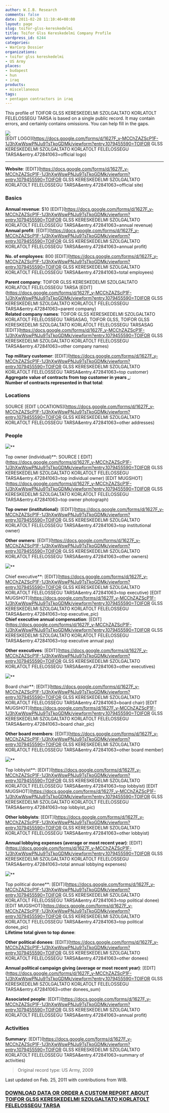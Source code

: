 ```yaml
---
author: W.I.B. Research
comments: false
date: 2011-02-28 11:10:46+00:00
layout: page
slug: toifor-glss-kereskedelmi
title: Toifor Glss Kereskedelmi Company Profile
wordpress_id: 6244
categories:
- WarCorp Dossier
organizations:
- toifor glss kereskedelmi
- US Army
places:
- budapest
- hun
- iraq
products:
- miscellaneous
tags:
- pentagon contractors in iraq
---
```


This profile of TOIFOR GLSS KERESKEDELMI SZOLGALTATO KORLATOLT FELELOSSEGU TARSA is based on a single public record. It may contain errors, and certainly contains omissions. You can help fill in the gaps.

<!-- more -->

![](/images/thecorporationlogo.jpg)   
[EDIT LOGO](https://docs.google.com/forms/d/1627F_y-MCChZAZScP1F-1J3hXwWswPNJu9TsTkoGDMk/viewform?entry.1079455590=TOIFOR GLSS KERESKEDELMI SZOLGALTATO KORLATOLT FELELOSSEGU TARSA&entry.472841063=official logo)

  


* * *

**Website**: []() [EDIT](https://docs.google.com/forms/d/1627F_y-MCChZAZScP1F-1J3hXwWswPNJu9TsTkoGDMk/viewform?entry.1079455590=TOIFOR GLSS KERESKEDELMI SZOLGALTATO KORLATOLT FELELOSSEGU TARSA&entry.472841063=official site)

### Basics

**Annual revenue**: $10  [EDIT](https://docs.google.com/forms/d/1627F_y-MCChZAZScP1F-1J3hXwWswPNJu9TsTkoGDMk/viewform?entry.1079455590=TOIFOR GLSS KERESKEDELMI SZOLGALTATO KORLATOLT FELELOSSEGU TARSA&entry.472841063=annual revenue)  
**Annual profit**:   [EDIT](https://docs.google.com/forms/d/1627F_y-MCChZAZScP1F-1J3hXwWswPNJu9TsTkoGDMk/viewform?entry.1079455590=TOIFOR GLSS KERESKEDELMI SZOLGALTATO KORLATOLT FELELOSSEGU TARSA&entry.472841063=annual profit)

**No. of employees**: 800  [EDIT](https://docs.google.com/forms/d/1627F_y-MCChZAZScP1F-1J3hXwWswPNJu9TsTkoGDMk/viewform?entry.1079455590=TOIFOR GLSS KERESKEDELMI SZOLGALTATO KORLATOLT FELELOSSEGU TARSA&entry.472841063=total employees)

**Parent company**: TOIFOR GLSS KERESKEDELMI SZOLGALTATO KORLATOLT FELELOSSEGU TARSA [EDIT](https://docs.google.com/forms/d/1627F_y-MCChZAZScP1F-1J3hXwWswPNJu9TsTkoGDMk/viewform?entry.1079455590=TOIFOR GLSS KERESKEDELMI SZOLGALTATO KORLATOLT FELELOSSEGU TARSA&entry.472841063=parent company)  
**Related company names**: TOIFOR GLSS KERESKEDELMI SZOLGALTATO KORLATOLT FELELOSSEGU TARSASAG, TOIFOR GLSS, TOIFOR GLSS KERESKEDELMI SZOLGALTATO KORLATOLT FELELOSSEGU TARSASAG [EDIT](https://docs.google.com/forms/d/1627F_y-MCChZAZScP1F-1J3hXwWswPNJu9TsTkoGDMk/viewform?entry.1079455590=TOIFOR GLSS KERESKEDELMI SZOLGALTATO KORLATOLT FELELOSSEGU TARSA&entry.472841063=other company names)

**Top military customer**:  [EDIT](https://docs.google.com/forms/d/1627F_y-MCChZAZScP1F-1J3hXwWswPNJu9TsTkoGDMk/viewform?entry.1079455590=TOIFOR GLSS KERESKEDELMI SZOLGALTATO KORLATOLT FELELOSSEGU TARSA&entry.472841063=top customer)  
**Aggregate value of contracts from top customer in years _**:   
**Number of contracts represented in that total**:   


### Locations

SOURCE [EDIT LOCATIONS](https://docs.google.com/forms/d/1627F_y-MCChZAZScP1F-1J3hXwWswPNJu9TsTkoGDMk/viewform?entry.1079455590=TOIFOR GLSS KERESKEDELMI SZOLGALTATO KORLATOLT FELELOSSEGU TARSA&entry.472841063=other addresses)

 

### People

 

![](/images/emptysuit.jpg)**

Top owner (individual)**:  SOURCE [ EDIT](https://docs.google.com/forms/d/1627F_y-MCChZAZScP1F-1J3hXwWswPNJu9TsTkoGDMk/viewform?entry.1079455590=TOIFOR GLSS KERESKEDELMI SZOLGALTATO KORLATOLT FELELOSSEGU TARSA&entry.472841063=top individual owner) [EDIT MUGSHOT](https://docs.google.com/forms/d/1627F_y-MCChZAZScP1F-1J3hXwWswPNJu9TsTkoGDMk/viewform?entry.1079455590=TOIFOR GLSS KERESKEDELMI SZOLGALTATO KORLATOLT FELELOSSEGU TARSA&entry.472841063=top owner photograph)

**Top owner (institutional)**:  [EDIT](https://docs.google.com/forms/d/1627F_y-MCChZAZScP1F-1J3hXwWswPNJu9TsTkoGDMk/viewform?entry.1079455590=TOIFOR GLSS KERESKEDELMI SZOLGALTATO KORLATOLT FELELOSSEGU TARSA&entry.472841063=top institutional owner)

**Other owners**:  [EDIT](https://docs.google.com/forms/d/1627F_y-MCChZAZScP1F-1J3hXwWswPNJu9TsTkoGDMk/viewform?entry.1079455590=TOIFOR GLSS KERESKEDELMI SZOLGALTATO KORLATOLT FELELOSSEGU TARSA&entry.472841063=other owners)

![](/images/emptysuit.jpg)**

Chief executive**:  [EDIT](https://docs.google.com/forms/d/1627F_y-MCChZAZScP1F-1J3hXwWswPNJu9TsTkoGDMk/viewform?entry.1079455590=TOIFOR GLSS KERESKEDELMI SZOLGALTATO KORLATOLT FELELOSSEGU TARSA&entry.472841063=top executive) [EDIT MUGSHOT](https://docs.google.com/forms/d/1627F_y-MCChZAZScP1F-1J3hXwWswPNJu9TsTkoGDMk/viewform?entry.1079455590=TOIFOR GLSS KERESKEDELMI SZOLGALTATO KORLATOLT FELELOSSEGU TARSA&entry.472841063=top executive_pic)  
**Chief executive annual compensation**:   [EDIT](https://docs.google.com/forms/d/1627F_y-MCChZAZScP1F-1J3hXwWswPNJu9TsTkoGDMk/viewform?entry.1079455590=TOIFOR GLSS KERESKEDELMI SZOLGALTATO KORLATOLT FELELOSSEGU TARSA&entry.472841063=top executive annual pay)

**Other executives**:  [EDIT](https://docs.google.com/forms/d/1627F_y-MCChZAZScP1F-1J3hXwWswPNJu9TsTkoGDMk/viewform?entry.1079455590=TOIFOR GLSS KERESKEDELMI SZOLGALTATO KORLATOLT FELELOSSEGU TARSA&entry.472841063=other executives)

![](/images/emptysuit.jpg)**

Board chair**:  [EDIT](https://docs.google.com/forms/d/1627F_y-MCChZAZScP1F-1J3hXwWswPNJu9TsTkoGDMk/viewform?entry.1079455590=TOIFOR GLSS KERESKEDELMI SZOLGALTATO KORLATOLT FELELOSSEGU TARSA&entry.472841063=board chair) [EDIT MUGSHOT](https://docs.google.com/forms/d/1627F_y-MCChZAZScP1F-1J3hXwWswPNJu9TsTkoGDMk/viewform?entry.1079455590=TOIFOR GLSS KERESKEDELMI SZOLGALTATO KORLATOLT FELELOSSEGU TARSA&entry.472841063=board chair_pic)

**Other board members**:  [EDIT](https://docs.google.com/forms/d/1627F_y-MCChZAZScP1F-1J3hXwWswPNJu9TsTkoGDMk/viewform?entry.1079455590=TOIFOR GLSS KERESKEDELMI SZOLGALTATO KORLATOLT FELELOSSEGU TARSA&entry.472841063=other board member)

![](/images/emptysuit.jpg)**

Top lobbyist**:  [EDIT](https://docs.google.com/forms/d/1627F_y-MCChZAZScP1F-1J3hXwWswPNJu9TsTkoGDMk/viewform?entry.1079455590=TOIFOR GLSS KERESKEDELMI SZOLGALTATO KORLATOLT FELELOSSEGU TARSA&entry.472841063=top lobbyist) [EDIT MUGSHOT](https://docs.google.com/forms/d/1627F_y-MCChZAZScP1F-1J3hXwWswPNJu9TsTkoGDMk/viewform?entry.1079455590=TOIFOR GLSS KERESKEDELMI SZOLGALTATO KORLATOLT FELELOSSEGU TARSA&entry.472841063=top lobbyist_pic)

**Other lobbyists**:  [EDIT](https://docs.google.com/forms/d/1627F_y-MCChZAZScP1F-1J3hXwWswPNJu9TsTkoGDMk/viewform?entry.1079455590=TOIFOR GLSS KERESKEDELMI SZOLGALTATO KORLATOLT FELELOSSEGU TARSA&entry.472841063=other lobbyist)

**Annual lobbying expenses (average or most recent year)**:   [EDIT](https://docs.google.com/forms/d/1627F_y-MCChZAZScP1F-1J3hXwWswPNJu9TsTkoGDMk/viewform?entry.1079455590=TOIFOR GLSS KERESKEDELMI SZOLGALTATO KORLATOLT FELELOSSEGU TARSA&entry.472841063=total annual lobbying expenses)

![](/images/emptysuit.jpg)**

Top political donee**:  [EDIT](https://docs.google.com/forms/d/1627F_y-MCChZAZScP1F-1J3hXwWswPNJu9TsTkoGDMk/viewform?entry.1079455590=TOIFOR GLSS KERESKEDELMI SZOLGALTATO KORLATOLT FELELOSSEGU TARSA&entry.472841063=top political donee) [EDIT MUGSHOT](https://docs.google.com/forms/d/1627F_y-MCChZAZScP1F-1J3hXwWswPNJu9TsTkoGDMk/viewform?entry.1079455590=TOIFOR GLSS KERESKEDELMI SZOLGALTATO KORLATOLT FELELOSSEGU TARSA&entry.472841063=top political donee_pic)  
**Lifetime total given to top donee**:  

**Other political donees**:  [EDIT](https://docs.google.com/forms/d/1627F_y-MCChZAZScP1F-1J3hXwWswPNJu9TsTkoGDMk/viewform?entry.1079455590=TOIFOR GLSS KERESKEDELMI SZOLGALTATO KORLATOLT FELELOSSEGU TARSA&entry.472841063=other donees)

**Annual political campaign giving (average or most recent year)**:   [EDIT](https://docs.google.com/forms/d/1627F_y-MCChZAZScP1F-1J3hXwWswPNJu9TsTkoGDMk/viewform?entry.1079455590=TOIFOR GLSS KERESKEDELMI SZOLGALTATO KORLATOLT FELELOSSEGU TARSA&entry.472841063=other donees_sum)

**Associated people**:   [EDIT](https://docs.google.com/forms/d/1627F_y-MCChZAZScP1F-1J3hXwWswPNJu9TsTkoGDMk/viewform?entry.1079455590=TOIFOR GLSS KERESKEDELMI SZOLGALTATO KORLATOLT FELELOSSEGU TARSA&entry.472841063=annual profit)

### Activities

**Summary**:  [EDIT](https://docs.google.com/forms/d/1627F_y-MCChZAZScP1F-1J3hXwWswPNJu9TsTkoGDMk/viewform?entry.1079455590=TOIFOR GLSS KERESKEDELMI SZOLGALTATO KORLATOLT FELELOSSEGU TARSA&entry.472841063=summary of activities)

> Original record type: US Army, 2009

Last updated on Feb. 25, 2011 with contributions from WIB.

### [DOWNLOAD DATA OR ORDER A CUSTOM REPORT ABOUT TOIFOR GLSS KERESKEDELMI SZOLGALTATO KORLATOLT FELELOSSEGU TARSA](https://docs.google.com/forms/d/1EhPGClcSnLWEdy0nofZsgmeX7Bztc5p13_rYSuKPFHw/viewform?entry.249816489=)

  
